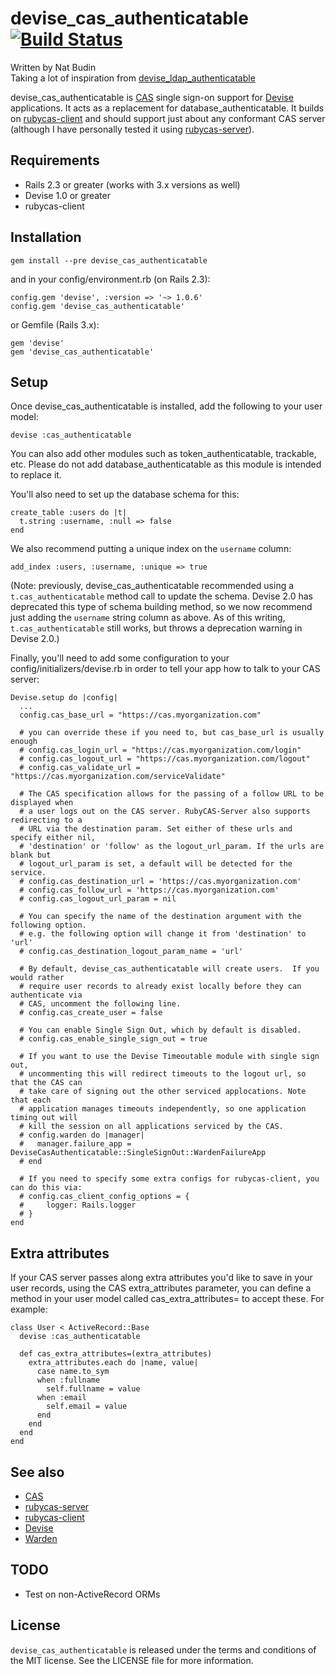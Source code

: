 devise_cas_authenticatable [![Build Status](https://secure.travis-ci.org/nbudin/devise_cas_authenticatable.png)](http://travis-ci.org/nbudin/devise_cas_authenticatable)
==========================

Written by Nat Budin<br/>
Taking a lot of inspiration from [devise_ldap_authenticatable](http://github.com/cschiewek/devise_ldap_authenticatable)

devise_cas_authenticatable is [CAS](http://www.jasig.org/cas) single sign-on support for
[Devise](http://github.com/plataformatec/devise) applications.  It acts as a replacement for
database_authenticatable.  It builds on [rubycas-client](http://github.com/gunark/rubycas-client)
and should support just about any conformant CAS server (although I have personally tested it
using [rubycas-server](http://github.com/gunark/rubycas-server)).

Requirements
------------

- Rails 2.3 or greater (works with 3.x versions as well)
- Devise 1.0 or greater
- rubycas-client

Installation
------------

    gem install --pre devise_cas_authenticatable

and in your config/environment.rb (on Rails 2.3):

    config.gem 'devise', :version => '~> 1.0.6'
    config.gem 'devise_cas_authenticatable'

or Gemfile (Rails 3.x):

    gem 'devise'
    gem 'devise_cas_authenticatable'

Setup
-----

Once devise\_cas\_authenticatable is installed, add the following to your user model:

    devise :cas_authenticatable

You can also add other modules such as token_authenticatable, trackable, etc.  Please do not
add database_authenticatable as this module is intended to replace it.

You'll also need to set up the database schema for this:

    create_table :users do |t|
      t.string :username, :null => false
    end

We also recommend putting a unique index on the `username` column:

    add_index :users, :username, :unique => true

(Note: previously, devise\_cas\_authenticatable recommended using a `t.cas_authenticatable` method call to update the
schema.  Devise 2.0 has deprecated this type of schema building method, so we now recommend just adding the `username`
string column as above.  As of this writing, `t.cas_authenticatable` still works, but throws a deprecation warning in
Devise 2.0.)

Finally, you'll need to add some configuration to your config/initializers/devise.rb in order
to tell your app how to talk to your CAS server:

    Devise.setup do |config|
      ...
      config.cas_base_url = "https://cas.myorganization.com"

      # you can override these if you need to, but cas_base_url is usually enough
      # config.cas_login_url = "https://cas.myorganization.com/login"
      # config.cas_logout_url = "https://cas.myorganization.com/logout"
      # config.cas_validate_url = "https://cas.myorganization.com/serviceValidate"

      # The CAS specification allows for the passing of a follow URL to be displayed when
      # a user logs out on the CAS server. RubyCAS-Server also supports redirecting to a
      # URL via the destination param. Set either of these urls and specify either nil,
      # 'destination' or 'follow' as the logout_url_param. If the urls are blank but
      # logout_url_param is set, a default will be detected for the service.
      # config.cas_destination_url = 'https://cas.myorganization.com'
      # config.cas_follow_url = 'https://cas.myorganization.com'
      # config.cas_logout_url_param = nil

      # You can specify the name of the destination argument with the following option.
      # e.g. the following option will change it from 'destination' to 'url'
      # config.cas_destination_logout_param_name = 'url'

      # By default, devise_cas_authenticatable will create users.  If you would rather
      # require user records to already exist locally before they can authenticate via
      # CAS, uncomment the following line.
      # config.cas_create_user = false

      # You can enable Single Sign Out, which by default is disabled.
      # config.cas_enable_single_sign_out = true

      # If you want to use the Devise Timeoutable module with single sign out,
      # uncommenting this will redirect timeouts to the logout url, so that the CAS can
      # take care of signing out the other serviced applocations. Note that each
      # application manages timeouts independently, so one application timing out will
      # kill the session on all applications serviced by the CAS.
      # config.warden do |manager|
      #   manager.failure_app = DeviseCasAuthenticatable::SingleSignOut::WardenFailureApp
      # end

      # If you need to specify some extra configs for rubycas-client, you can do this via:
      # config.cas_client_config_options = {
      #     logger: Rails.logger
      # }
    end

Extra attributes
----------------

If your CAS server passes along extra attributes you'd like to save in your user records,
using the CAS extra_attributes parameter, you can define a method in your user model called
cas_extra_attributes= to accept these.  For example:

    class User < ActiveRecord::Base
      devise :cas_authenticatable

      def cas_extra_attributes=(extra_attributes)
        extra_attributes.each do |name, value|
          case name.to_sym
          when :fullname
            self.fullname = value
          when :email
            self.email = value
          end
        end
      end
    end

See also
--------

* [CAS](http://www.jasig.org/cas)
* [rubycas-server](http://github.com/gunark/rubycas-server)
* [rubycas-client](http://github.com/gunark/rubycas-client)
* [Devise](http://github.com/plataformatec/devise)
* [Warden](http://github.com/hassox/warden)

TODO
----

* Test on non-ActiveRecord ORMs

License
-------

`devise_cas_authenticatable` is released under the terms and conditions of the MIT license.  See the LICENSE file for more
information.

